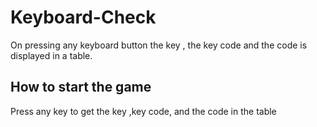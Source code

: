 # Keyboard-Check

On pressing any keyboard button the key , the key code and the code is displayed in a table.

## How to start the game

Press any key to get the key ,key code, and the code in the table